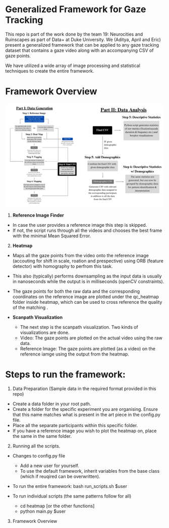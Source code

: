 # Generalized Framework for Gaze Tracking
This repo is part of the work done by the team 19: Neurocities and Ruinscapes as part of Data+ at Duke University. We (Aditya, April and Eric) present a generalized framework that can be applied to any gaze tracking dataset that contains a gaze video along with an accompanying CSV of gaze points. 

We have utilized a wide array of image processing and statistical techniques to create the entire framework. 

# Framework Overview
![Alt text](Flowchart.jpg "Title")

1. **Reference Image Finder**
- In case the user provides a reference image this step is skipped. 
- If not, the script runs through all the videos and chooses the best frame with the minimal Mean Squared Error. 

2. **Heatmap**
- Maps all the gaze points from the video onto the reference image (accouting for shift in scale, roation and prespective) using ORB (feature detector) with homography to perfrom this task. 
- This also (typically) performs downsampling as the input data is usually in nanoseconds while the output is in milliseconds (openCV constraints). 
- The gaze points for both the raw data and the corresponding coordinates on the reference image are plotted under the qc_heatmap folder inside heatmap, which can be used to cross reference the quality of the matching .

- **Scanpath Visualization**
    - The next step is the scanpath visualization. Two kinds of visualizations are done. 
    -   Video: The gaze points are plotted on the actual video using the raw data. 
    -   Reference Image: The gaze points are plotted (as a video) on the reference iamge using the output from the heatmap. 


# Steps to run the framework: 

1. Data Preparation (Sample data in the required format provided in this repo)
- Create a data folder in your root path. 
- Create a folder for the specific experiment you are organising. Ensure that this name matches what is present in the art piece in the config.py file. 
- Place all the separate participants within this specific folder. 
- If you have a reference image you wish to plot the heatmap on, place the same in the same folder. 

2. Running all the scripts. 
- Changes to config.py file 
    - Add a new user for yourself. 
    - To use the default framework, inherit variables from the base class (which if reuqired can be overwritten). 

- To run the entire framework: bash run_scripts.sh $user
- To run individual scripts (the same patterns follow for all)
    - cd heatmap [or the other functions]
    - python main.py $user

3. Framework Overview

